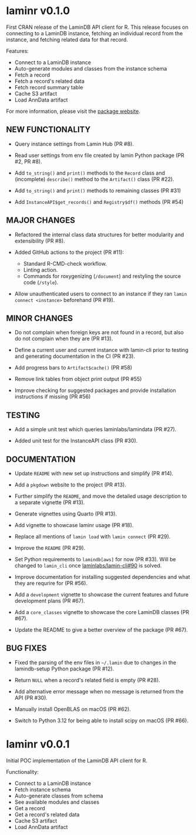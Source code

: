 # laminr v0.1.0

First CRAN release of the LaminDB API client for R. This release focuses on connecting to a LaminDB instance, fetching an individual record from the instance, and fetching related data for that record.

Features:

* Connect to a LaminDB instance
* Auto-generate modules and classes from the instance schema
* Fetch a record
* Fetch a record's related data
* Fetch record summary table
* Cache S3 artifact
* Load AnnData artifact

For more information, please visit the [package website](https://laminr.lamin.ai).

## NEW FUNCTIONALITY

* Query instance settings from Lamin Hub (PR #8).

* Read user settings from env file created by lamin Python package (PR #2, PR #8).

* Add `to_string()` and `print()` methods to the `Record` class and (incomplete) `describe()` method to the `Artifact()` class (PR #22).

* Add `to_string()` and `print()` methods to remaining classes (PR #31)

* Add `InstanceAPI$get_records()` and `Registry$df()` methods (PR #54)

## MAJOR CHANGES

* Refactored the internal class data structures for better modularity and extensibility (PR #8).

* Added GitHub actions to the project (PR #11):
  - Standard R-CMD-check workflow.
  - Linting action.
  - Commands for roxygenizing (`/document`) and restyling the source code (`/style`).

* Allow unauthenticated users to connect to an instance if they ran `lamin connect <instance>` beforehand (PR #19).

## MINOR CHANGES

* Do not complain when foreign keys are not found in a record, but also do not complain when they are (PR #13).

* Define a current user and current instance with lamin-cli prior to testing and generating documentation in the CI (PR #23).

* Add progress bars to `Artifact$cache()` (PR #58)

* Remove link tables from object print output (PR #55)

* Improve checking for suggested packages and provide installation instructions if missing (PR #56)

## TESTING

* Add a simple unit test which queries laminlabs/lamindata (PR #27).

* Added unit test for the InstanceAPI class (PR #30).

## DOCUMENTATION

* Update `README` with new set up instructions and simplify (PR #14).

* Add a `pkgdown` website to the project (PR #13).

* Further simplify the `README`, and move the detailed usage description to a separate vignette (PR #13).

* Generate vignettes using Quarto (PR #13).

* Add vignette to showcase laminr usage (PR #18).

* Replace all mentions of `lamin load` with `lamin connect` (PR #29).

* Improve the `README` (PR #29).

* Set Python requirements to `lamindb[aws]` for now (PR #33). Will be changed to `lamin_cli` once 
  [laminlabs/lamin-cli#90](https://github.com/laminlabs/lamin-cli/issues/90) is solved.
  
* Improve documentation for installing suggested dependencies and what they are requrire for (PR #56).

* Add a `development` vignette to showcase the current features and future development plans (PR #67).

* Add a `core_classes` vignette to showcase the core LaminDB classes (PR #67).

* Update the README to give a better overview of the package (PR #67).


## BUG FIXES

* Fixed the parsing of the env files in `~/.lamin` due to changes in the lamindb-setup Python package (PR #12).

* Return `NULL` when a record's related field is empty (PR #28).

* Add alternative error message when no message is returned from the API (PR #30).

* Manually install OpenBLAS on macOS (PR #62).

* Switch to Python 3.12 for being able to install scipy on macOS (PR #66).

# laminr v0.0.1

Initial POC implementation of the LaminDB API client for R.

Functionality:

* Connect to a LaminDB instance
* Fetch instance schema
* Auto-generate classes from schema
* See available modules and classes
* Get a record
* Get a record's related data
* Cache S3 artifact
* Load AnnData artifact
